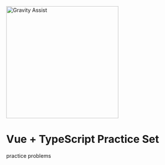 <img alt="Gravity Assist" src="https://github.com/DubNubz/gravity-assist/blob/main/public/for_dummies.png" width="300" />

# Vue + TypeScript Practice Set

practice problems

